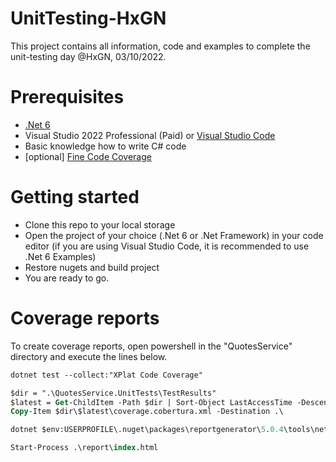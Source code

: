 # UnitTesting-HxGN
This project contains all information, code and examples to complete the unit-testing day @HxGN, 03/10/2022.

# Prerequisites
* [.Net 6](https://dotnet.microsoft.com/en-us/download/visual-studio-sdks)
* Visual Studio 2022 Professional (Paid) or [Visual Studio Code](https://code.visualstudio.com/)
* Basic knowledge how to write C# code
* [optional] [Fine Code Coverage](https://marketplace.visualstudio.com/items?itemName=FortuneNgwenya.FineCodeCoverage)

# Getting started
* Clone this repo to your local storage
* Open the project of your choice (.Net 6 or .Net Framework) in your code editor (if you are using Visual Studio Code, it is recommended to use .Net 6 Examples)
* Restore nugets and build project
* You are ready to go.

# Coverage reports
To create coverage reports, open powershell in the "QuotesService" directory and execute the lines below.
``` ps
dotnet test --collect:"XPlat Code Coverage"

$dir = ".\QuotesService.UnitTests\TestResults"
$latest = Get-ChildItem -Path $dir | Sort-Object LastAccessTime -Descending | Select-Object -First 1
Copy-Item $dir\$latest\coverage.cobertura.xml -Destination .\

dotnet $env:USERPROFILE\.nuget\packages\reportgenerator\5.0.4\tools\net6.0\ReportGenerator.dll "-reports:coverage.cobertura.xml" "-targetdir:.\report"

Start-Process .\report\index.html
```